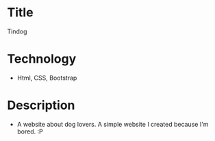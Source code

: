 # Title
Tindog

# Technology
- Html, CSS, Bootstrap

# Description
- A website about dog lovers. A simple website I created because I'm bored. :P

